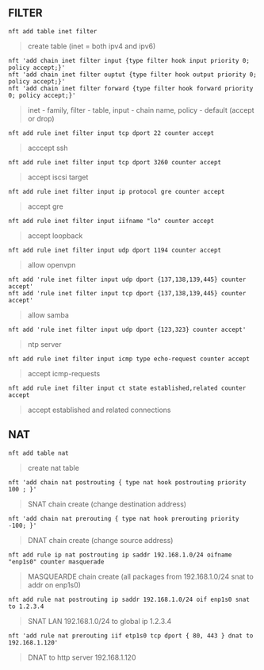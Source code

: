 ## FILTER
```
nft add table inet filter
```
> create table (inet = both ipv4 and ipv6)
```
nft 'add chain inet filter input {type filter hook input priority 0; policy accept;}'
nft 'add chain inet filter ouptut {type filter hook output priority 0; policy accept;}'
nft 'add chain inet filter forward {type filter hook forward priority 0; policy accept;}'
```
> inet - family, filter - table, input - chain name, policy - default (accept or drop)
```
nft add rule inet filter input tcp dport 22 counter accept
```
> acccept ssh
```
nft add rule inet filter input tcp dport 3260 counter accept
```
> accept iscsi target
```
nft add rule inet filter input ip protocol gre counter accept
```
> accept gre
```
nft add rule inet filter input iifname "lo" counter accept
```
> accept loopback
```
nft add rule inet filter input udp dport 1194 counter accept
```
> allow openvpn
```
nft add 'rule inet filter input udp dport {137,138,139,445} counter accept'
nft add 'rule inet filter input tcp dport {137,138,139,445} counter accept'
```
> allow samba
```
nft add 'rule inet filter input udp dport {123,323} counter accept'
```
> ntp server
```
nft add rule inet filter input icmp type echo-request counter accept
```
> accept icmp-requests
```
nft add rule inet filter input ct state established,related counter accept
```
>  accept established and related connections 
## NAT
```
nft add table nat
```
> create nat table
```
nft 'add chain nat postrouting { type nat hook postrouting priority 100 ; }'
```
> SNAT chain create (change destination address)
```
nft 'add chain nat prerouting { type nat hook prerouting priority -100; }'
```
> DNAT chain create (change source address)
```
nft add rule ip nat postrouting ip saddr 192.168.1.0/24 oifname "enp1s0" counter masquerade 
```
> MASQUEARDE chain create (all packages from 192.168.1.0/24 snat to addr on enp1s0)
```
nft add rule nat postrouting ip saddr 192.168.1.0/24 oif enp1s0 snat to 1.2.3.4
```
> SNAT LAN 192.168.1.0/24 to global ip 1.2.3.4
```
nft 'add rule nat prerouting iif etp1s0 tcp dport { 80, 443 } dnat to 192.168.1.120'
```
> DNAT to http server 192.168.1.120
